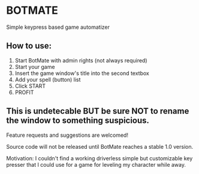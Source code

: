 # BOTMATE
Simple keypress based game automatizer

## How to use:
1. Start BotMate with admin rights (not always required)
2. Start your game
3. Insert the game window's title into the second textbox
4. Add your spell (button) list
5. Click START
6. PROFIT

## This is undetecable BUT be sure NOT to rename the window to something suspicious.

Feature requests and suggestions are welcomed!

Source code will not be released until BotMate reaches a stable 1.0 version.

Motivation: I couldn't find a working driverless simple but customizable key presser that I could use for a game for leveling my character while away.
